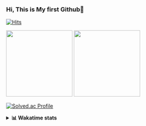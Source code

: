 ### Hi, This is My first Github👋
[![Hits](https://hits.seeyoufarm.com/api/count/incr/badge.svg?url=https%3A%2F%2Fgithub.com%2FJonghyun-Park1027&count_bg=%2379C83D&title_bg=%23555555&icon=&icon_color=%23E7E7E7&title=hits&edge_flat=false)](https://hits.seeyoufarm.com)
<br>


<p>
  <img height="180em" src="https://github-readme-stats-eight-rho-29.vercel.app/api?username=Jonghyun-Park1027&show_icons=true&include_all_commits=true&bg_color=30,e96443,904e95&title_color=fff&text_color=fff">
  <img height="180em" src="https://github-readme-stats-eight-rho-29.vercel.app/api/top-langs/?username=Jonghyun-Park1027&layout=compact&bg_color=30,e96443,904e95&title_color=fff&text_color=fff">


[![Solved.ac Profile](http://mazassumnida.wtf/api/v2/generate_badge?boj=ppjjhh1027)](https://solved.ac/ppjjhh1027/)

</p>
<details>
<summary><b>📊 Wakatime stats</b><br></summary>
<div>
<hr/>



<!--START_SECTION:waka-->
![Code Time](http://img.shields.io/badge/Code%20Time-978%20hrs%2025%20mins-blue)

![Profile Views](http://img.shields.io/badge/Profile%20Views-0-blue)

**🐱 My GitHub Data** 

> 📦 110.7 kB Used in GitHub's Storage 
 > 
> 🚫 Not Opted to Hire
 > 
> 📜 10 Public Repositories 
 > 
> 🔑 4 Private Repositories 
 > 
**I'm an Early 🐤** 

```text
🌞 Morning                50 commits          █████░░░░░░░░░░░░░░░░░░░░   19.69 % 
🌆 Daytime                135 commits         █████████████░░░░░░░░░░░░   53.15 % 
🌃 Evening                62 commits          ██████░░░░░░░░░░░░░░░░░░░   24.41 % 
🌙 Night                  7 commits           █░░░░░░░░░░░░░░░░░░░░░░░░   02.76 % 
```
📅 **I'm Most Productive on Friday** 

```text
Monday                   44 commits          ████░░░░░░░░░░░░░░░░░░░░░   17.32 % 
Tuesday                  35 commits          ███░░░░░░░░░░░░░░░░░░░░░░   13.78 % 
Wednesday                15 commits          █░░░░░░░░░░░░░░░░░░░░░░░░   05.91 % 
Thursday                 26 commits          ███░░░░░░░░░░░░░░░░░░░░░░   10.24 % 
Friday                   64 commits          ██████░░░░░░░░░░░░░░░░░░░   25.20 % 
Saturday                 25 commits          ██░░░░░░░░░░░░░░░░░░░░░░░   09.84 % 
Sunday                   45 commits          ████░░░░░░░░░░░░░░░░░░░░░   17.72 % 
```


📊 **This Week I Spent My Time On** 

```text
🕑︎ Time Zone: Asia/Seoul

💬 Programming Languages: 
Python                   12 hrs 19 mins      █████████████░░░░░░░░░░░░   51.19 % 
Dart                     9 hrs 13 mins       ██████████░░░░░░░░░░░░░░░   38.33 % 
Jupyter                  1 hr 57 mins        ██░░░░░░░░░░░░░░░░░░░░░░░   08.14 % 
JSON                     11 mins             ░░░░░░░░░░░░░░░░░░░░░░░░░   00.82 % 
Bash                     7 mins              ░░░░░░░░░░░░░░░░░░░░░░░░░   00.53 % 

🔥 Editors: 
VS Code                  21 hrs 59 mins      ███████████████████████░░   91.29 % 
PyCharm                  2 hrs 5 mins        ██░░░░░░░░░░░░░░░░░░░░░░░   08.71 % 

🐱‍💻 Projects: 
gpt                      14 hrs 21 mins      ███████████████░░░░░░░░░░   59.59 % 
toonflix                 5 hrs 12 mins       █████░░░░░░░░░░░░░░░░░░░░   21.64 % 
fomodoro                 2 hrs 12 mins       ██░░░░░░░░░░░░░░░░░░░░░░░   09.14 % 
dart                     1 hr 42 mins        ██░░░░░░░░░░░░░░░░░░░░░░░   07.09 % 
task6                    20 mins             ░░░░░░░░░░░░░░░░░░░░░░░░░   01.42 % 

💻 Operating System: 
Windows                  24 hrs 4 mins       █████████████████████████   100.00 % 
```

**I Mostly Code in Jupyter Notebook** 

```text
Jupyter Notebook         6 repos             ███████████████░░░░░░░░░░   60.00 % 
C++                      3 repos             ████████░░░░░░░░░░░░░░░░░   30.00 % 
Python                   1 repo              ██░░░░░░░░░░░░░░░░░░░░░░░   10.00 % 
```




 Last Updated on 12/07/2025 18:47:04 UTC
<!--END_SECTION:waka-->
</details>




